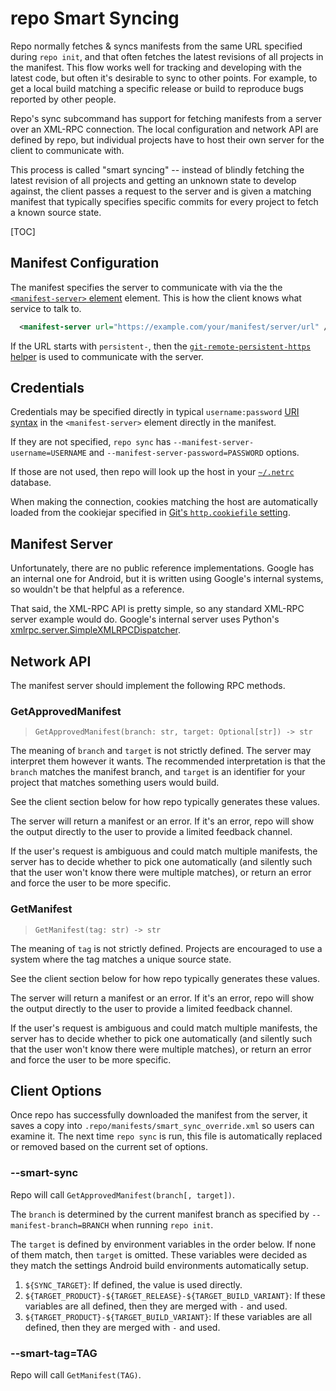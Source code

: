 # repo Smart Syncing

Repo normally fetches & syncs manifests from the same URL specified during
`repo init`, and that often fetches the latest revisions of all projects in
the manifest.  This flow works well for tracking and developing with the
latest code, but often it's desirable to sync to other points.  For example,
to get a local build matching a specific release or build to reproduce bugs
reported by other people.

Repo's sync subcommand has support for fetching manifests from a server over
an XML-RPC connection.  The local configuration and network API are defined by
repo, but individual projects have to host their own server for the client to
communicate with.

This process is called "smart syncing" -- instead of blindly fetching the latest
revision of all projects and getting an unknown state to develop against, the
client passes a request to the server and is given a matching manifest that
typically specifies specific commits for every project to fetch a known source
state.

[TOC]

## Manifest Configuration

The manifest specifies the server to communicate with via the
the [`<manifest-server>` element](manifest-format.md#Element-manifest_server)
element.  This is how the client knows what service to talk to.

```xml
  <manifest-server url="https://example.com/your/manifest/server/url" />
```

If the URL starts with `persistent-`, then the
[`git-remote-persistent-https` helper](https://github.com/git/git/blob/HEAD/contrib/persistent-https/README)
is used to communicate with the server.

## Credentials

Credentials may be specified directly in typical `username:password`
[URI syntax](https://en.wikipedia.org/wiki/URI#Syntax) in the
`<manifest-server>` element directly in the manifest.

If they are not specified, `repo sync` has `--manifest-server-username=USERNAME`
and `--manifest-server-password=PASSWORD` options.

If those are not used, then repo will look up the host in your
[`~/.netrc`](https://docs.python.org/3/library/netrc.html) database.

When making the connection, cookies matching the host are automatically loaded
from the cookiejar specified in
[Git's `http.cookiefile` setting](https://git-scm.com/docs/git-config#Documentation/git-config.txt-httpcookieFile).

## Manifest Server

Unfortunately, there are no public reference implementations.  Google has an
internal one for Android, but it is written using Google's internal systems,
so wouldn't be that helpful as a reference.

That said, the XML-RPC API is pretty simple, so any standard XML-RPC server
example would do.  Google's internal server uses Python's
[xmlrpc.server.SimpleXMLRPCDispatcher](https://docs.python.org/3/library/xmlrpc.server.html).

## Network API

The manifest server should implement the following RPC methods.

### GetApprovedManifest

> `GetApprovedManifest(branch: str, target: Optional[str]) -> str`

The meaning of `branch` and `target` is not strictly defined.  The server may
interpret them however it wants.  The recommended interpretation is that the
`branch` matches the manifest branch, and `target` is an identifier for your
project that matches something users would build.

See the client section below for how repo typically generates these values.

The server will return a manifest or an error.  If it's an error, repo will
show the output directly to the user to provide a limited feedback channel.

If the user's request is ambiguous and could match multiple manifests, the
server has to decide whether to pick one automatically (and silently such that
the user won't know there were multiple matches), or return an error and force
the user to be more specific.

### GetManifest

> `GetManifest(tag: str) -> str`

The meaning of `tag` is not strictly defined.  Projects are encouraged to use
a system where the tag matches a unique source state.

See the client section below for how repo typically generates these values.

The server will return a manifest or an error.  If it's an error, repo will
show the output directly to the user to provide a limited feedback channel.

If the user's request is ambiguous and could match multiple manifests, the
server has to decide whether to pick one automatically (and silently such that
the user won't know there were multiple matches), or return an error and force
the user to be more specific.

## Client Options

Once repo has successfully downloaded the manifest from the server, it saves a
copy into `.repo/manifests/smart_sync_override.xml` so users can examine it.
The next time `repo sync` is run, this file is automatically replaced or removed
based on the current set of options.

### --smart-sync

Repo will call `GetApprovedManifest(branch[, target])`.

The `branch` is determined by the current manifest branch as specified by
`--manifest-branch=BRANCH` when running `repo init`.

The `target` is defined by environment variables in the order below.  If none
of them match, then `target` is omitted.  These variables were decided as they
match the settings Android build environments automatically setup.

1.  `${SYNC_TARGET}`: If defined, the value is used directly.
2.  `${TARGET_PRODUCT}-${TARGET_RELEASE}-${TARGET_BUILD_VARIANT}`: If these
    variables are all defined, then they are merged with `-` and used.
3.  `${TARGET_PRODUCT}-${TARGET_BUILD_VARIANT}`: If these variables are all
    defined, then they are merged with `-` and used.

### --smart-tag=TAG

Repo will call `GetManifest(TAG)`.
